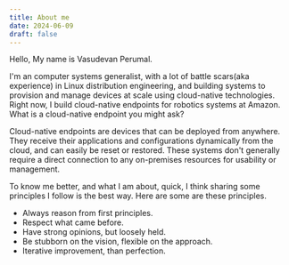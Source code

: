 ```yaml
---
title: About me
date: 2024-06-09
draft: false
---
```


Hello,
My name is Vasudevan Perumal.

I'm an computer systems generalist, with a lot of battle scars(aka experience) in Linux distribution engineering, and building systems to provision and manage devices at scale using cloud-native technologies. Right now, I build cloud-native endpoints for robotics systems at Amazon. What is a cloud-native endpoint you might ask?

Cloud-native endpoints are devices that can be deployed from anywhere. They receive their applications and configurations dynamically from the cloud, and can easily be reset or restored. These systems don't generally require a direct connection to any on-premises resources for usability or management.

To know me better, and what I am about, quick, I think sharing some principles I follow is the best way. Here are some are these principles.
- Always reason from first principles.
- Respect what came before.
- Have strong opinions, but loosely held.
- Be stubborn on the vision, flexible on the approach.
- Iterative improvement, than perfection.

